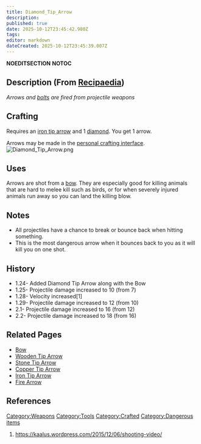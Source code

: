 ```yaml
---
title: Diamond_Tip_Arrow
description: 
published: true
date: 2025-10-12T23:45:42.980Z
tags: 
editor: markdown
dateCreated: 2025-10-12T23:45:39.007Z
---
```


__NOEDITSECTION__ __NOTOC__

## Description (From [Recipaedia](Recipaedia "wikilink"))

*Arrows and [bolts](bolts "wikilink") are fired from projectile weapons*

## Crafting

Requires an [iron tip arrow](Iron_Tip_Arrow "wikilink") and
1 [diamond](diamond "wikilink"). You get 1 arrow. 

Arrows may be made in the [personal crafting
interface](Crafting "wikilink").![Diamond_Tip_Arrow.png](Diamond_Tip_Arrow.png
"Diamond_Tip_Arrow.png")

## Uses

Arrows are shot from a [bow](bow "wikilink"). They are especially good
for killing animals that are hard to melee kill such as birds, or for
when severely injured animals run away so you can land the killing blow.

## Notes

  - All projectiles have a chance to break or bounce back when hitting
    something.
  - This is the most dangerous arrow when it bounces back to you as it
    will kill you on one shot.

## History

  - 1.24- Added Diamond Tip Arrow along with the Bow
  - 1.25- Projectile damage increased to 10 (from 7)
  - 1.28- Velocity increased\[1\]
  - 1.29- Projectile damage increased to 12 (from 10)
  - 2.1- Projectile damage increased to 16 (from 12)
  - 2.2- Projectile damage increased to 18 (from 16)

## Related Pages 

  - [Bow](Bow "wikilink")
  - [Wooden Tip Arrow](Wooden_Tip_Arrow "wikilink")
  - [Stone Tip Arrow](Stone_Tip_Arrow "wikilink")
  - [Copper Tip Arrow](Copper_Tip_Arrow "wikilink")
  - [Iron Tip Arrow](Iron_Tip_Arrow "wikilink")
  - [Fire Arrow](Fire_Arrow "wikilink")

## References

<references/>

[Category:Weapons](Category:Weapons "wikilink")
[Category:Tools](Category:Tools "wikilink")
[Category:Crafted](Category:Crafted "wikilink") [Category:Dangerous
items](Category:Dangerous_items "wikilink")

1.  <https://kaalus.wordpress.com/2015/12/06/shooting-video/>